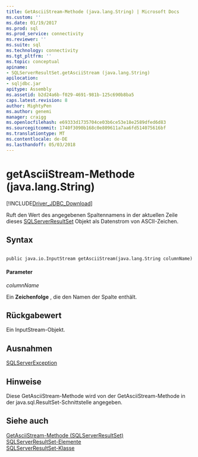 ```yaml
---
title: GetAsciiStream-Methode (java.lang.String) | Microsoft Docs
ms.custom: ''
ms.date: 01/19/2017
ms.prod: sql
ms.prod_service: connectivity
ms.reviewer: ''
ms.suite: sql
ms.technology: connectivity
ms.tgt_pltfrm: ''
ms.topic: conceptual
apiname:
- SQLServerResultSet.getAsciiStream (java.lang.String)
apilocation:
- sqljdbc.jar
apitype: Assembly
ms.assetid: b2d24a6b-f029-4691-981b-125c690b8ba5
caps.latest.revision: 8
author: MightyPen
ms.author: genemi
manager: craigg
ms.openlocfilehash: e69333d1735704ce03b6ce53e18e2589dfed6d83
ms.sourcegitcommit: 1740f3090b168c0e809611a7aa6fd514075616bf
ms.translationtype: MT
ms.contentlocale: de-DE
ms.lasthandoff: 05/03/2018
---
```

# <a name="getasciistream-method-javalangstring"></a>getAsciiStream-Methode (java.lang.String)
[!INCLUDE[Driver_JDBC_Download](../../../includes/driver_jdbc_download.md)]

  Ruft den Wert des angegebenen Spaltennamens in der aktuellen Zeile dieses [SQLServerResultSet](../../../connect/jdbc/reference/sqlserverresultset-class.md) Objekt als Datenstrom von ASCII-Zeichen.  
  
## <a name="syntax"></a>Syntax  
  
```  
  
public java.io.InputStream getAsciiStream(java.lang.String columnName)  
```  
  
#### <a name="parameters"></a>Parameter  
 *columnName*  
  
 Ein **Zeichenfolge** , die den Namen der Spalte enthält.  
  
## <a name="return-value"></a>Rückgabewert  
 Ein InputStream-Objekt.  
  
## <a name="exceptions"></a>Ausnahmen  
 [SQLServerException](../../../connect/jdbc/reference/sqlserverexception-class.md)  
  
## <a name="remarks"></a>Hinweise  
 Diese GetAsciiStream-Methode wird von der GetAsciiStream-Methode in der java.sql.ResultSet-Schnittstelle angegeben.  
  
## <a name="see-also"></a>Siehe auch  
 [GetAsciiStream-Methode &#40;SQLServerResultSet&#41;](../../../connect/jdbc/reference/getasciistream-method-sqlserverresultset.md)   
 [SQLServerResultSet-Elemente](../../../connect/jdbc/reference/sqlserverresultset-members.md)   
 [SQLServerResultSet-Klasse](../../../connect/jdbc/reference/sqlserverresultset-class.md)  
  
  
